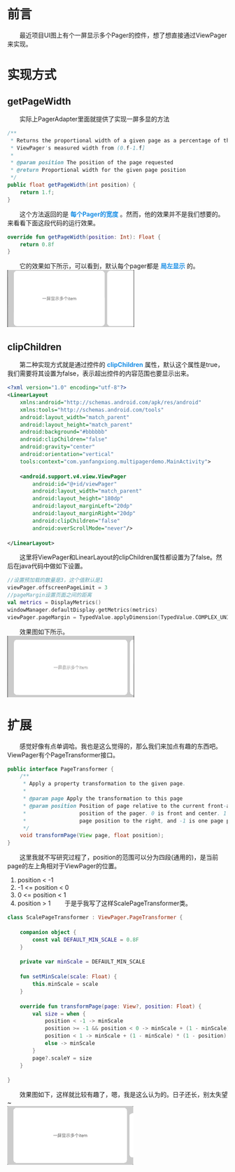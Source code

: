 # 前言
　　最近项目UI图上有个一屏显示多个Pager的控件，想了想直接通过ViewPager来实现。
# 实现方式
## getPageWidth
　　实际上PagerAdapter里面就提供了实现一屏多显的方法
```java
/**
 * Returns the proportional width of a given page as a percentage of the
 * ViewPager's measured width from (0.f-1.f]
 *
 * @param position The position of the page requested
 * @return Proportional width for the given page position
 */
public float getPageWidth(int position) {
    return 1.f;
}
```
　　这个方法返回的是 **<font color="#1b8fe6">每个Pager的宽度</font>** 。然而，他的效果并不是我们想要的。来看看下面这段代码的运行效果。
```kotlin
override fun getPageWidth(position: Int): Float {
    return 0.8f
}
```
　　它的效果如下所示，可以看到，默认每个pager都是 **<font color="#1b8fe6">局左显示</font>** 的。<br />
![getPageWidth()](/images/getPageWidth.gif)
## clipChildren
　　第二种实现方式就是通过控件的 **<font color="#1b8fe6">clipChildren</font>** 属性，默认这个属性是true，我们需要将其设置为false，表示超出控件的内容范围也要显示出来。
```xml
<?xml version="1.0" encoding="utf-8"?>
<LinearLayout
    xmlns:android="http://schemas.android.com/apk/res/android"
    xmlns:tools="http://schemas.android.com/tools"
    android:layout_width="match_parent"
    android:layout_height="match_parent"
    android:background="#bbbbbb"
    android:clipChildren="false"
    android:gravity="center"
    android:orientation="vertical"
    tools:context="com.yanfangxiong.multipagerdemo.MainActivity">

    <android.support.v4.view.ViewPager
        android:id="@+id/viewPager"
        android:layout_width="match_parent"
        android:layout_height="180dp"
        android:layout_marginLeft="20dp"
        android:layout_marginRight="20dp"
        android:clipChildren="false"
        android:overScrollMode="never"/>

</LinearLayout>
```
　　这里将ViewPager和LinearLayout的clipChildren属性都设置为了false。然后在java代码中做如下设置。
```kotlin
//设置预加载的数量是3，这个值默认是1
viewPager.offscreenPageLimit = 3
//pageMargin设置页面之间的距离
val metrics = DisplayMetrics()
windowManager.defaultDisplay.getMetrics(metrics)
viewPager.pageMargin = TypedValue.applyDimension(TypedValue.COMPLEX_UNIT_DIP, 8f, metrics).toInt()
```
　　效果图如下所示。<br />
![result](/images/result.gif)
# 扩展
　　感觉好像有点单调哈。我也是这么觉得的，那么我们来加点有趣的东西吧。ViewPager有个PageTransformer接口。
```java
public interface PageTransformer {
    /**
     * Apply a property transformation to the given page.
     *
     * @param page Apply the transformation to this page
     * @param position Position of page relative to the current front-and-center
     *                 position of the pager. 0 is front and center. 1 is one full
     *                 page position to the right, and -1 is one page position to the left.
     */
    void transformPage(View page, float position);
}
```
　　这里我就不写研究过程了，position的范围可以分为四段(通用的)，是当前page的左上角相对于ViewPager的位置。
1. position < -1
2. -1 <= position < 0
3. 0 <= position < 1
4. position > 1
　　于是乎我写了这样ScalePageTransformer类。
```kotlin
class ScalePageTransformer : ViewPager.PageTransformer {

    companion object {
        const val DEFAULT_MIN_SCALE = 0.8F
    }

    private var minScale = DEFAULT_MIN_SCALE

    fun setMinScale(scale: Float) {
        this.minScale = scale
    }

    override fun transformPage(page: View?, position: Float) {
        val size = when {
            position < -1 -> minScale
            position >= -1 && position < 0 -> minScale + (1 - minScale) * (1 + position)
            position < 1 -> minScale + (1 - minScale) * (1 - position)
            else -> minScale
        }
        page?.scaleY = size
    }

}
```
　　效果图如下，这样就比较有趣了，嗯，我是这么认为的。日子还长，别太失望~<br />
![scaleResult](/images/scaleResult.gif)
